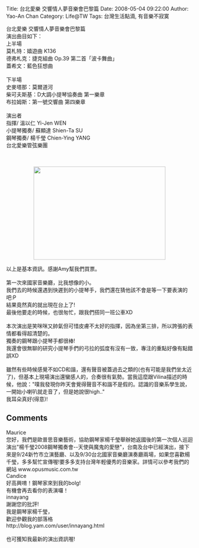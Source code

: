 Title: 台北愛樂 交響情人夢音樂會巴黎篇
Date: 2008-05-04 09:22:00
Author: Yao-An Chan
Category: Life@TW
Tags: 台灣生活點滴, 有音樂不寂寞


<div class='post'>
台北愛樂 交響情人夢音樂會巴黎篇<br />演出曲目如下：<br />上半場<br />莫札特：嬉遊曲 K136<br />德弗札克：捷克組曲 Op.39 第二首「波卡舞曲」<br />蓋希文：藍色狂想曲<br /><br />下半場<br />史麥塔那：莫爾道河<br />柴可夫斯基：D大調小提琴協奏曲 第一樂章<br />布拉姆斯：第一號交響曲 第四樂章<br /><br />演出者<br />指揮/ 溫以仁 Yi-Jen WEN<br />小提琴獨奏/ 蘇顯達 Shien-Ta SU<br />鋼琴獨奏/ 楊千瑩 Chien-Ying YANG<br />台北愛樂管弦樂團<br /><br /><br /><p align="center"><a href="http://picasaweb.google.com/yaoanchan/WhyDonTYouDoYourBest/photo?authkey=TmksFoJtL9Q#5196918159113272466"><img style="WIDTH: 356px; HEIGHT: 251px" height="233" src="http://lh5.ggpht.com/yaoanchan/SB8piAC5PJI/AAAAAAAAAaU/K6B1LGmhFMQ/s288/DSC00376.JPG" width="328" /></a></p>以上是基本資訊。感謝Amy幫我們買票。<br /><br />第一次來國家音樂廳，比我想像的小。<br />我們去的時候還遇到快遲到的小提琴手，我們還在猜他該不會是等一下要表演的吧:P<br />結果竟然真的就出現在台上了!<br />最後他要走的時候，也很匆忙，跟我們搭同一班公車XD<br /><br />本次演出是笑咪咪又帥氣但可惜皮膚不太好的指揮，因為坐第三排，所以誇張的表情都看得超清楚的。<br />獨奏的鋼琴跟小提琴手都很棒!<br />我還會很無聊的研究小提琴手們的弓拉的弧度有沒有一致，專注的重點好像有點錯誤XD<br /><br />雖然有些時候感覺不如CD和諧，還有聲音被蓋過去之類的(也有可能是我們坐太近了)，但基本上現場演出還蠻感人的，合奏很有氣勢。當我這麼跟Vilina描述的時候，他說："噗我發現你昨天會覺得聲音不和諧不是假的。認識的音樂系學生說，一開始小喇叭就走音了，但是她說很high.."<br />我耳朵真好(得意)!</div>
<h2>Comments</h2>
<div class='comments'>
<div class='comment'>
<div class='author'>Maurice</div>
<div class='content'>
您好，我們是歐普思音樂藝術，協助鋼琴家楊千瑩舉辦她返國後的第一次個人巡迴演出"楊千瑩2008鋼琴獨奏會--天使與魔鬼的愛戀"，台南及台中已經演出，接下來是9/24新竹市立演藝廳、以及9/30台北國家音樂廳演奏廳兩場，如果您喜歡楊千瑩，多多幫忙宣傳喔!要多多支持台灣年輕優秀的音樂家。詳情可以參考我們的網站 www.opusmusic.com.tw</div>
</div>
<div class='comment'>
<div class='author'>Candice</div>
<div class='content'>
好高興唷！鋼琴家來到我的bolg!<BR/>有機會再去看你的表演囉！</div>
</div>
<div class='comment'>
<div class='author'>innayang</div>
<div class='content'>
謝謝您的批評!<BR/>我是鋼琴家楊千瑩，<BR/>歡迎參觀我的部落格<BR/>http://blog.yam.com/user/innayang.html<BR/><BR/>也可獲知我最新的演出資訊喔!</div>
</div>
</div>
